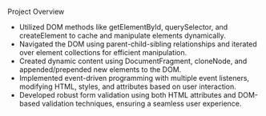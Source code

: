 Project Overview

* Utilized DOM methods like getElementById, querySelector, and createElement to cache and manipulate elements dynamically.
* Navigated the DOM using parent-child-sibling relationships and iterated over element collections for efficient manipulation.
* Created dynamic content using DocumentFragment, cloneNode, and appended/prepended new elements to the DOM.
* Implemented event-driven programming with multiple event listeners, modifying HTML, styles, and attributes based on user interaction.
* Developed robust form validation using both HTML attributes and DOM-based validation techniques, ensuring a seamless user experience.

